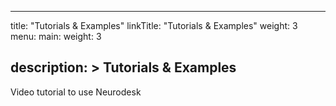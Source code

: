
---
title: "Tutorials & Examples"
linkTitle: "Tutorials & Examples"
weight: 3
menu:
  main:
    weight: 3

description: >
  Tutorials & Examples
---


Video tutorial to use Neurodesk 